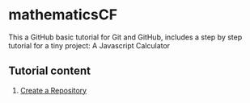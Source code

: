 # mathematicsCF
This a GitHub basic tutorial for Git and GitHub, includes a step by step tutorial for a tiny project: A Javascript Calculator 

## Tutorial content
1. [Create a Repository]()


